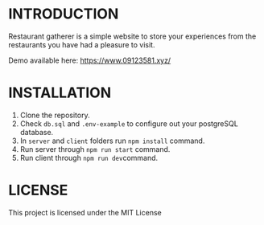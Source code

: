 # INTRODUCTION
Restaurant gatherer is a simple website to store your experiences from the restaurants you have had a pleasure to visit.

Demo available here: https://www.09123581.xyz/

# INSTALLATION
1. Clone the repository.
2. Check `db.sql` and `.env-example` to configure out your postgreSQL database.
3. In `server` and `client` folders run `npm install` command.
4. Run server through `npm run start` command.
5. Run client through `npm run dev`command.
   
# LICENSE
This project is licensed under the MIT License
